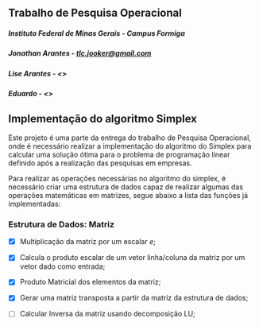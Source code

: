 ## Trabalho de Pesquisa Operacional

##### Instituto Federal de Minas Gerais - Campus Formiga

##### Jonathan Arantes - <tlc.jooker@gmail.com>

##### Lise Arantes - <>

##### Eduardo - <>

## Implementação do algoritmo Simplex 

Este projeto é uma parte da entrega do trabalho de Pesquisa Operacional, onde é necessário realizar a implementação do algoritmo do Simplex para calcular uma solução ótima para o problema de programação linear definido após a realização das pesquisas em empresas.

Para realizar as operações necessárias no algoritmo do simplex, é necessário criar uma estrutura de dados capaz de realizar algumas das operações matemáticas em matrizes, segue abaixo a lista das funções já implementadas:

### Estrutura de Dados: Matriz

-	[x] Multiplicação da matriz por um escalar _e_;

-	[x] Calcula o produto escalar de um vetor linha/coluna da matriz por um vetor dado como entrada;

-	[x] Produto Matricial dos elementos da matriz;

-	[x] Gerar uma matriz transposta a partir da matriz da estrutura de dados;

-	[ ] Calcular Inversa da matriz usando decomposição LU;
